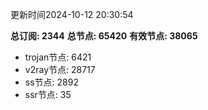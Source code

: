 更新时间2024-10-12 20:30:54

**总订阅: 2344**
**总节点: 65420**
**有效节点: 38065**
- trojan节点: 6421
- v2ray节点: 28717
- ss节点: 2892
- ssr节点: 35
